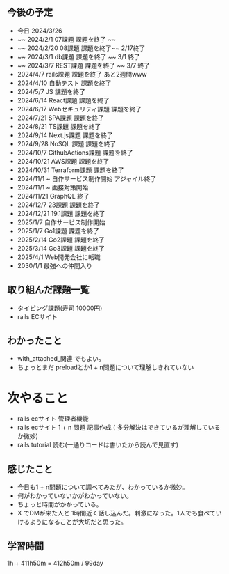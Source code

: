 ## 今後の予定
- 今日 2024/3/26
- ~~ 2024/2/1 07課題 課題を終了 ~~
- ~~ 2024/2/20 08課題 課題を終了~~ 2/17終了
- ~~ 2024/3/1 db課題 課題を終了 ~~ 3/1 終了
- ~~ 2024/3/7 REST課題 課題を終了 ~~ 3/7 終了
- 2024/4/7 rails課題 課題を終了 あと2週間www
- 2024/4/10 自動テスト 課題を終了
- 2024/5/7 JS 課題を終了
- 2024/6/14 React課題 課題を終了
- 2024/6/17 Webセキュリティ課題 課題を終了
- 2024/7/21 SPA課題 課題を終了
- 2024/8/21 TS課題 課題を終了
- 2024/9/14 Next.js課題 課題を終了
- 2024/9/28 NoSQL 課題 課題を終了
- 2024/10/7 GithubActions課題 課題を終了
- 2024/10/21 AWS課題 課題を終了
- 2024/10/31 Terraform課題 課題を終了
- 2024/11/1 ~ 自作サービス制作開始 アジャイル終了
- 2024/11/1 ~ 面接対策開始
- 2024/11/21 GraphQL 終了
- 2024/12/7 23課題 課題を終了
- 2024/12/21 19.1課題 課題を終了
- 2025/1/7 自作サービス制作開始
- 2025/1/7 Go1課題 課題を終了
- 2025/2/14 Go2課題 課題を終了
- 2025/3/14 Go3課題 課題を終了
- 2025/4/1 Web開発会社に転職
- 2030/1/1 最強への仲間入り

## 取り組んだ課題一覧
- タイピング課題(寿司 10000円)
- rails ECサイト 
## わかったこと
- with_attached_関連 でもよい。
- ちょっとまだ preloadとか1 + n問題について理解しきれていない
# 次やること
- rails ecサイト 管理者機能
- rails ecサイト 1 + n 問題 記事作成 ( 多分解決はできているが理解しているか微妙)
- rails tutorial 読む(一通りコードは書いたから読んで見直す)
## 感じたこと
- 今日も1 + n問題について調べてみたが、わかっているか微妙。
- 何がわかっていないかがわかっていない。
- ちょっと時間がかかっている。
- X でDMが来た人と 1時間近く話し込んだ。刺激になった。1人でも食べていけるようになることが大切だと思った。
## 学習時間
1h + 411h50m 
= 412h50m / 99day
